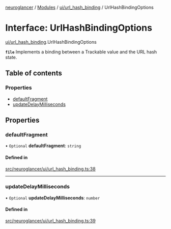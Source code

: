 [neuroglancer](../README.md) / [Modules](../modules.md) / [ui/url\_hash\_binding](../modules/ui_url_hash_binding.md) / UrlHashBindingOptions

# Interface: UrlHashBindingOptions

[ui/url_hash_binding](../modules/ui_url_hash_binding.md).UrlHashBindingOptions

**`file`** Implements a binding between a Trackable value and the URL hash state.

## Table of contents

### Properties

- [defaultFragment](ui_url_hash_binding.UrlHashBindingOptions.md#defaultfragment)
- [updateDelayMilliseconds](ui_url_hash_binding.UrlHashBindingOptions.md#updatedelaymilliseconds)

## Properties

### defaultFragment

• `Optional` **defaultFragment**: `string`

#### Defined in

[src/neuroglancer/ui/url_hash_binding.ts:38](https://github.com/ActiveBrainAtlas2/neuroglancer/blob/1beb5d34/src/neuroglancer/ui/url_hash_binding.ts#L38)

___

### updateDelayMilliseconds

• `Optional` **updateDelayMilliseconds**: `number`

#### Defined in

[src/neuroglancer/ui/url_hash_binding.ts:39](https://github.com/ActiveBrainAtlas2/neuroglancer/blob/1beb5d34/src/neuroglancer/ui/url_hash_binding.ts#L39)
